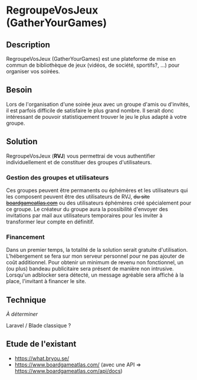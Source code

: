 # RegroupeVosJeux (GatherYourGames)

## Description

RegroupeVosJeux (GatherYourGames) est une plateforme de mise en commun de bibliothèque de jeux (vidéos, de société, sportifs?, ...) pour organiser vos soirées.

## Besoin

Lors de l'organisation d'une soirée jeux avec un groupe d'amis ou d'invités, il est parfois difficile de satisfaire le plus grand nombre.
Il serait donc intéressant de pouvoir statistiquement trouver le jeu le plus adapté à votre groupe.

## Solution

RegroupeVosJeux (**RVJ**) vous permettrai de vous authentifier individuellement et de constituer des groupes d'utilisateurs.

### Gestion des groupes et utilisateurs

Ces groupes peuvent être permanents ou éphémères et les utilisateurs qui les composent peuvent être des utilisateurs de RVJ, ~~du site [boardgameatlas.com](https://www.boardgameatlas.com/)~~ ou des utilisateurs éphémères créé spécialement pour ce groupe.
Le créateur du groupe aura la possibilité d'envoyer des invitations par mail aux utilisateurs temporaires pour les inviter à transformer leur compte en définitif.

### Financement

Dans un premier temps, la totalité de la solution serait gratuite d'utilisation. L'hébergement se fera sur mon serveur personnel pour ne pas ajouter de coût additionnel.
Pour obtenir un minimum de revenu non fonctionnel, un (ou plus) bandeau publicitaire sera présent de manière non intrusive.
Lorsqu'un adblocker sera détecté, un message agréable sera affiché à la place, l'invitant à financer le site.

## Technique

*À déterminer*

Laravel / Blade classique ?

## Etude de l'existant

- https://what.bryou.se/
- https://www.boardgameatlas.com/ (avec une API => https://www.boardgameatlas.com/api/docs)
